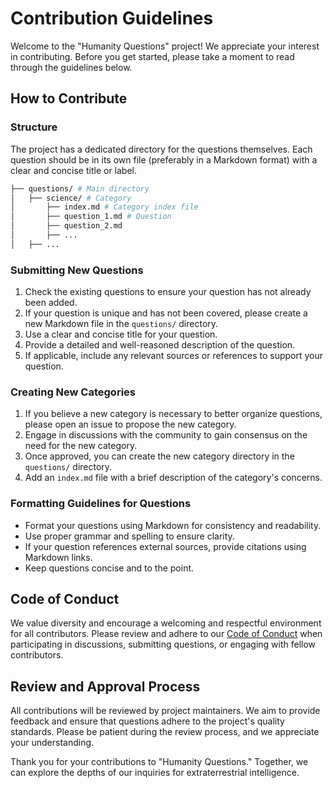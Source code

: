 # Contribution Guidelines

Welcome to the "Humanity Questions" project! We appreciate your interest in contributing. Before you get started, please take a moment to read through the guidelines below.

## How to Contribute

### Structure 

The project has a dedicated directory for the questions themselves. Each question should be in its own file (preferably in a Markdown format) with a clear and concise title or label.

```bash
├── questions/ # Main directory
│   ├── science/ # Category
│       ├── index.md # Category index file
│       ├── question_1.md # Question
│       ├── question_2.md
│       ├── ...
│   ├── ...
```

### Submitting New Questions

1. Check the existing questions to ensure your question has not already been added.
2. If your question is unique and has not been covered, please create a new Markdown file in the `questions/` directory.
3. Use a clear and concise title for your question.
4. Provide a detailed and well-reasoned description of the question.
5. If applicable, include any relevant sources or references to support your question.

### Creating New Categories

1. If you believe a new category is necessary to better organize questions, please open an issue to propose the new category.
2. Engage in discussions with the community to gain consensus on the need for the new category.
3. Once approved, you can create the new category directory in the `questions/` directory.
4. Add an `index.md` file with a brief description of the category's concerns. 

### Formatting Guidelines for Questions

- Format your questions using Markdown for consistency and readability.
- Use proper grammar and spelling to ensure clarity.
- If your question references external sources, provide citations using Markdown links.
- Keep questions concise and to the point.

## Code of Conduct

We value diversity and encourage a welcoming and respectful environment for all contributors. Please review and adhere to our [Code of Conduct](CODE_OF_CONDUCT.md) when participating in discussions, submitting questions, or engaging with fellow contributors.

## Review and Approval Process

All contributions will be reviewed by project maintainers. We aim to provide feedback and ensure that questions adhere to the project's quality standards. Please be patient during the review process, and we appreciate your understanding.

Thank you for your contributions to "Humanity Questions." Together, we can explore the depths of our inquiries for extraterrestrial intelligence.